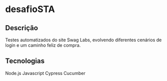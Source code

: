 # desafioSTA

## Descrição
Testes automatizados do site Swag Labs, evolvendo diferentes cenários de login e um caminho feliz de compra.

## Tecnologias
Node.js
Javascript
Cypress
Cucumber
